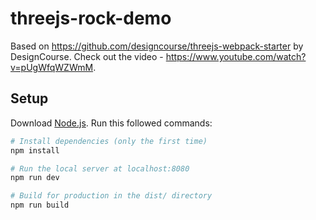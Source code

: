 # threejs-rock-demo

Based on https://github.com/designcourse/threejs-webpack-starter by DesignCourse. Check out the video - https://www.youtube.com/watch?v=pUgWfqWZWmM.

## Setup

Download [Node.js](https://nodejs.org/en/download/).
Run this followed commands:

```bash
# Install dependencies (only the first time)
npm install

# Run the local server at localhost:8080
npm run dev

# Build for production in the dist/ directory
npm run build
```
